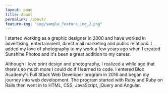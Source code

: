```yaml
---
layout: page
title: About
permalink: /about/
feature-img: "img/sample_feature_img_2.png"
---
```


I started working as a graphic designer in 2000 and have worked in advertising, entertainment, direct mail marketing and public relations. I added my love of photography to my work a few years ago when I created Sunshine Photos and it's been a great addition to my career.

Although I love print design and photography, I realized a while ago that there's so much more I could do if I learned to code. I entered Bloc Academy's Full Stack Web Developer program in 2016 and began my journey into web development. The program started with Ruby and Ruby on Rails then went in to HTML, CSS, JavaScript, jQuery and Angular. 
